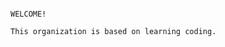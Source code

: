                                                                                         WELCOME!
                                                                        This organization is based on learning coding.
                                                                        
